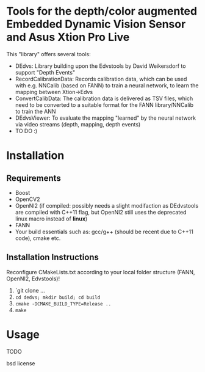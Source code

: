 # Tools for the depth/color augmented Embedded Dynamic Vision Sensor and Asus Xtion Pro Live

This "library" offers several tools:
* DEdvs: Library building upon the Edvstools by David Weikersdorf to support "Depth Events"
* RecordCalibrationData: Records calibration data, which can be used with e.g. NNCalib (based on FANN) to train a neural network, to learn the mapping between Xtion->Edvs
* ConvertCalibData: The calibration data is delivered as TSV files, which need to be converted to a suitable format for the FANN library/NNCalib to train the ANN
* DEdvsViewer: To evaluate the mapping "learned" by the neural network via video streams (depth, mapping, depth events)
* TO DO :)

# Installation

## Requirements
* Boost 
* OpenCV2
* OpenNI2 (if compiled: possibly needs a slight modifaction as DEdvstools are compiled with C++11 flag, but OpenNI2 still uses the deprecated linux macro instead of __linux__)
* FANN
* Your build essentials such as: gcc/g++ (should be recent due to C++11 code), cmake etc.

## Installation Instructions
Reconfigure CMakeLists.txt according to your local folder structure (FANN, OpenNI2, Edvstools)!

1. `git clone ...
2. `cd dedvs; mkdir build; cd build`
3. `cmake -DCMAKE_BUILD_TYPE=Release ..`
4. `make`

# Usage


TODO

bsd license